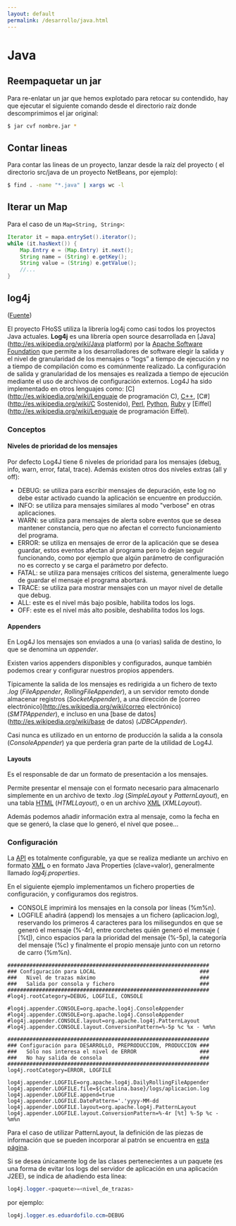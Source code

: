 ```yaml
---
layout: default
permalink: /desarrollo/java.html
---
```


# Java

## Reempaquetar un jar

Para re-enlatar un jar que hemos explotado para retocar su contendido, hay que ejecutar el siguiente comando desde el directorio raíz donde descomprimimos el jar original:

```bash
$ jar cvf nombre.jar *
```

## Contar lineas

Para contar las lineas de un proyecto, lanzar desde la raíz del proyecto ( el directorio src/java de un proyecto NetBeans, por ejemplo):

```bash
$ find . -name "*.java" | xargs wc -l
```

## Iterar un Map

Para el caso de un `Map<String, String>`:

```java
Iterator it = mapa.entrySet().iterator();
while (it.hasNext()) {
    Map.Entry e = (Map.Entry) it.next();
    String name = (String) e.getKey();
    String value = (String) e.getValue();
    //...
}
```

## log4j

([Fuente](http://es.wikipedia.org/wiki/Log4j))

El proyecto FHoSS utiliza la librería log4j como casi todos los proyectos Java actuales. **Log4j**  es una librería open source desarrollada en [Java](http://es.wikipedia.org/wiki/Java platform) por la [Apache Software Foundation](http://es.wikipedia.org/wiki/Apache_Software_Foundation) que permite a los desarrolladores de software elegir la salida y el nivel de granularidad de los mensajes o “logs” a tiempo de ejecución y no a tiempo de compilación como es comúnmente realizado.  La configuración de salida y granularidad de los mensajes es realizada a tiempo de ejecución mediante el uso de archivos de configuración externos. Log4J ha sido implementado en otros lenguajes como: [C](http://es.wikipedia.org/wiki/Lenguaje de programación C), [C++](http://es.wikipedia.org/wiki/C++), [C#](http://es.wikipedia.org/wiki/C Sostenido), [Perl](http://es.wikipedia.org/wiki/Perl), [Python](http://es.wikipedia.org/wiki/Python), [Ruby](http://es.wikipedia.org/wiki/Ruby) y [Eiffel](http://es.wikipedia.org/wiki/Lenguaje de programación Eiffel).


### Conceptos

#### Niveles de prioridad de los mensajes
Por defecto Log4J tiene 6 niveles de prioridad para los mensajes (debug, info, warn, error, fatal, trace). Además existen otros dos niveles extras (all y off):

*  DEBUG:  se utiliza para escribir mensajes de depuración, este log no debe estar activado cuando la aplicación se encuentre en producción.
*  INFO:  se utiliza para mensajes similares al modo "verbose" en otras aplicaciones.
*  WARN:  se utiliza para mensajes de alerta sobre eventos que se desea mantener constancia, pero que no afectan el correcto funcionamiento del programa.
*  ERROR:  se utiliza en mensajes de error de la aplicación que se desea guardar, estos eventos afectan al programa pero lo dejan seguir funcionando, como por ejemplo que algún parámetro de configuración no es correcto y se carga el parámetro por defecto.
*  FATAL:  se utiliza para mensajes críticos del sistema, generalmente luego de guardar el mensaje el programa abortará.
*  TRACE: se utiliza para mostrar mensajes con un mayor nivel de detalle que debug.
*  ALL: este es el nivel más bajo posible, habilita todos los logs.
*  OFF: este es el nivel más alto posible, deshabilita todos los logs.

#### Appenders

En Log4J los mensajes son enviados a una (o varias) salida de destino, lo que se denomina un *appender*.

Existen varios appenders disponibles y configurados, aunque también podemos crear y configurar nuestros propios appenders.

Típicamente la salida de los mensajes es redirigida a un fichero de texto *.log* (*FileAppender*, *RollingFileAppender*), a un servidor remoto donde almacenar registros (*SocketAppender*), a una dirección de [correo electrónico](http://es.wikipedia.org/wiki/correo electrónico) (*SMTPAppender*), e incluso en una [base de datos](http://es.wikipedia.org/wiki/base de datos) (*JDBCAppender*).

Casi nunca es utilizado en un entorno de producción la salida a la consola (*ConsoleAppender*) ya que perdería gran parte de la utilidad de Log4J.

#### Layouts

Es el responsable de dar un formato de presentación a los mensajes.

Permite presentar el mensaje con el formato necesario para almacenarlo simplemente en un archivo de texto *.log* (*SimpleLayout* y *PatternLayout*), en una tabla [HTML](http://es.wikipedia.org/wiki/HTML) (*HTMLLayout*), o en un archivo [XML](http://es.wikipedia.org/wiki/XML) (*XMLLayout*).

Además podemos añadir información extra al mensaje, como la fecha en que se generó, la clase que lo generó, el nivel que posee...

### Configuración

La [API](http://es.wikipedia.org/wiki/API) es totalmente configurable, ya que se realiza mediante un archivo en formato [XML](http://es.wikipedia.org/wiki/XML) o en formato Java Properties (clave=valor), generalmente llamado *log4j.properties*.

En el siguiente ejemplo implementamos un fichero properties de configuración, y configuramos dos registros.

*  CONSOLE imprimirá los mensajes en la consola por líneas (%m%n).
*  LOGFILE añadirá (append) los mensajes a un fichero (aplicacion.log), reservando los primeros 4 caracteres para los milisegundos en que se generó el mensaje (%-4r), entre corchetes quién generó el mensaje ( [%t]), cinco espacios para la prioridad del mensaje (%-5p), la categoría del mensaje (%c) y finalmente el propio mensaje junto con un retorno de carro (%m%n).

```
################################################################
### Configuración para LOCAL                                 ###
###   Nivel de trazas máximo                                 ###
###   Salida por consola y fichero                           ###
################################################################
#log4j.rootCategory=DEBUG, LOGFILE, CONSOLE 

#log4j.appender.CONSOLE=org.apache.log4j.ConsoleAppender
#log4j.appender.CONSOLE=org.apache.log4j.ConsoleAppender
#log4j.appender.CONSOLE.layout=org.apache.log4j.PatternLayout
#log4j.appender.CONSOLE.layout.ConversionPattern=%-5p %c %x - %m%n 

################################################################
### Configuración para DESARROLLO, PREPRODUCCION, PRODUCCION ###
###   Sólo nos interesa el nivel de ERROR                    ###
###   No hay salida de consola                               ###
################################################################
log4j.rootCategory=ERROR, LOGFILE

log4j.appender.LOGFILE=org.apache.log4j.DailyRollingFileAppender
log4j.appender.LOGFILE.file=${catalina.base}/logs/aplicacion.log
log4j.appender.LOGFILE.append=true
log4j.appender.LOGFILE.DatePattern='.'yyyy-MM-dd
log4j.appender.LOGFILE.layout=org.apache.log4j.PatternLayout
log4j.appender.LOGFILE.layout.ConversionPattern=%-4r [%t] %-5p %c - %m%n
```

Para el caso de utilizar PatternLayout, la definición de las piezas de información que se pueden incorporar al patrón se encuentra en [esta página](http://logging.apache.org/log4j/1.2/apidocs/org/apache/log4j/PatternLayout.html).

Si se desea únicamente log de las clases pertenecientes a un paquete (es una forma de evitar los logs del servidor de aplicación en una aplicación J2EE), se indica de añadiendo esta línea:

```java
log4j.logger.<paquete>=<nivel_de_trazas>
```
por ejemplo:

```java
log4j.logger.es.eduardofilo.ccm=DEBUG
```
